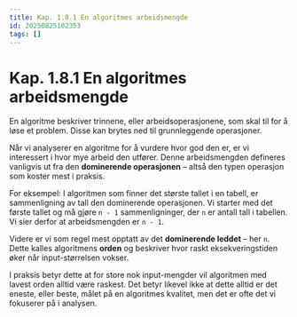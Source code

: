 ```yaml
---
title: Kap. 1.8.1 En algoritmes arbeidsmengde
id: 20250825102353
tags: []
---
```


# Kap. 1.8.1 En algoritmes arbeidsmengde

En algoritme beskriver trinnene, eller arbeidsoperasjonene, som skal til for å løse et problem. Disse kan brytes ned til grunnleggende operasjoner.

Når vi analyserer en algoritme for å vurdere hvor god den er, er vi interessert i hvor mye arbeid den utfører. Denne arbeidsmengden defineres vanligvis ut fra den **dominerende operasjonen** – altså den typen operasjon som koster mest i praksis.  

For eksempel: I algoritmen som finner det største tallet i en tabell, er sammenligning av tall den dominerende operasjonen. Vi starter med det første tallet og må gjøre `n - 1` sammenligninger, der `n` er antall tall i tabellen. Vi sier derfor at arbeidsmengden er `n - 1`.  

Videre er vi som regel mest opptatt av det **dominerende leddet** – her `n`. Dette kalles algoritmens **orden** og beskriver hvor raskt eksekveringstiden øker når input-størrelsen vokser.  

I praksis betyr dette at for store nok input-mengder vil algoritmen med lavest orden alltid være raskest. Det betyr likevel ikke at dette alltid er det eneste, eller beste, målet på en algoritmes kvalitet, men det er ofte det vi fokuserer på i analysen.